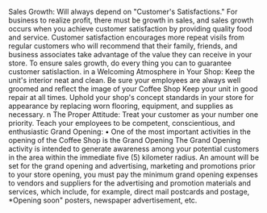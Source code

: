 Sales Growth:
Will always depend on "Customer's Satisfactions."
For business to realize profit, there must be growth in sales, and sales growth occurs when
you achieve customer satisfaction by providing quality food and service.
Customer satisfaction encourages more repeat visils from regular customers who will
recommend that their family, friends, and business associates take advantage of the value
they can receive in your store. To ensure sales growth, do every thing you can to guarantee
customer satislaction.
in a Welcoming Atmosphere in Your Shop:
Keep the unit's interior neat and clean.
Be sure your employees are always well groomed and reflect the image of your Coffee
Shop
Keep your unit in good repair at all times.
Uphold your shop's concept standards in your store for appearance by replacing worn
flooring, equipment, and supplies as necessary.
n The Proper Attitude:
Treat your customer as your number one priority.
Teach your employees to be competent, conscientious, and enthusiastic
Grand Opening:
•
One of the most important activities in the opening of the Coffee Shop is the Grand
Opening The Grand Opening activity is intended to generate awareness among your
potential customers in the area within the immediate five (5) kilometer radius. An amount
will be set for the grand opening and advertising, marketing and promotions prior to your
store opening, you must pay the minimum grand opening expenses to vendors and suppliers
for the advertising and promotion materials and services, which include, for example, direct
mail postcards and postage,
*Opening soon" posters, newspaper advertisement, etc.
